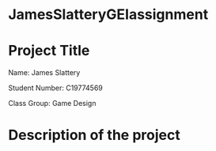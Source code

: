 # JamesSlatteryGEIassignment

# Project Title

Name: James Slattery

Student Number: C19774569

Class Group: Game Design

# Description of the project

